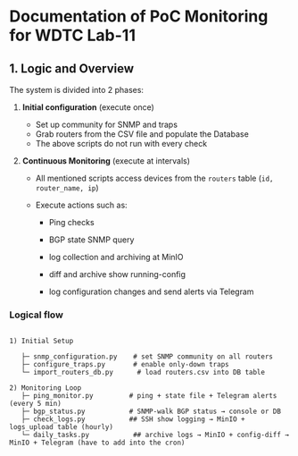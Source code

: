 # Documentation of PoC Monitoring for WDTC Lab-11

## 1. Logic and Overview

The system is divided into 2 phases: 

1. **Initial configuration** (execute once) 
 
   * Set up community for SNMP and traps
   * Grab routers from the CSV file and populate the Database
   * The above scripts do not run with every check

2. **Continuous Monitoring** (execute at intervals)

   * All mentioned scripts access devices from the `routers` table (`id, router_name, ip`) 

   * Execute actions such as:
   
       * Ping checks
       
       * BGP state SNMP query
       
       * log collection and archiving at MinIO
       
       * diff and archive show running-config
       
       * log configuration changes and send alerts via Telegram
        

### Logical flow

```

1) Initial Setup
 
   ├─ snmp_configuration.py    # set SNMP community on all routers
   ├─ configure_traps.py       # enable only-down traps
   └─ import_routers_db.py      # load routers.csv into DB table

2) Monitoring Loop
   ├─ ping_monitor.py         # ping + state file + Telegram alerts (every 5 min)
   ├─ bgp_status.py           # SNMP-walk BGP status → console or DB   
   ├─ check_logs.py           ## SSH show logging → MinIO + logs_upload table (hourly)
   └─ daily_tasks.py           ## archive logs → MinIO + config-diff → MinIO + Telegram (have to add into the cron)
```

